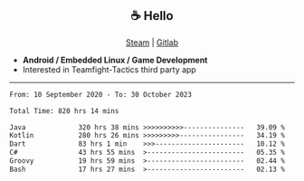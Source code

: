 <h2 align="center"> ☕ Hello </h2>

<p align="center">
  <a href="https://steamcommunity.com/id/Niforances/">Steam</a> |
  <a href="https://gitlab.com/niforances">Gitlab</a>
</p>

 - **Android / Embedded Linux / Game Development**
 - Interested in Teamfight-Tactics third party app

------

<!--START_SECTION:waka-->

```txt
From: 10 September 2020 - To: 30 October 2023

Total Time: 820 hrs 14 mins

Java             320 hrs 38 mins >>>>>>>>>>---------------   39.09 %
Kotlin           280 hrs 26 mins >>>>>>>>>----------------   34.19 %
Dart             83 hrs 1 min    >>>----------------------   10.12 %
C#               43 hrs 55 mins  >------------------------   05.35 %
Groovy           19 hrs 59 mins  >------------------------   02.44 %
Bash             17 hrs 27 mins  >------------------------   02.13 %
```

<!--END_SECTION:waka-->
